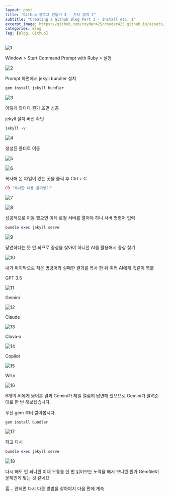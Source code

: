 ```yaml
---
layout: post
title: "Github 블로그 만들기 3 - 기타 설치 1"
subtitle: "Creating a Github Blog Part 3 - Install etc. 1"
excerpt_image: https://github.com/royder425/royder425.github.io/assets/155123794/ebb82319-adeb-423c-ba6d-ab82e3ea2c7c
categories: Blog
Tag: [Blog, Github]
---
```

![1](https://github.com/royder425/royder425.github.io/assets/155123794/c366c6b4-e332-4182-b5f4-8fe6afe42f22)

Window > Start Command Prompt with Ruby > 실행

![2](https://github.com/royder425/royder425.github.io/assets/155123794/e1fdfe2b-632b-4638-93de-af450cdd2861)

Prompt 화면에서 jekyll bundler 설치

```ruby
gem install jekyll bundler
```

![3](https://github.com/royder425/royder425.github.io/assets/155123794/81facab4-ad5d-44e9-ad53-bdca7a1ba446)

이렇게 와다다 뭔가 뜨면 성공

jekyll 설치 버전 확인

```ruby
jekyll -v
```

![4](https://github.com/royder425/royder425.github.io/assets/155123794/6cabe706-57ae-499b-992f-7aee24a20781)

생성된 폴더로 이동

![5](https://github.com/royder425/royder425.github.io/assets/155123794/a334964e-09ba-44ea-89a8-633f4cf5129b)

![6](https://github.com/royder425/royder425.github.io/assets/155123794/b0c8ea10-9a2a-4b4f-a4ac-5b73892fb61f)

복사해 온 파일이 있는 곳을 클릭 후 Ctrl + C

```ruby
CD "복사한 내용 붙여넣기"
```

![7](https://github.com/royder425/royder425.github.io/assets/155123794/86905c84-eca9-4d4a-9517-eab742912373)

![8](https://github.com/royder425/royder425.github.io/assets/155123794/413f2908-ec32-4e55-a881-0d9c1974b8d0)

성공적으로 이동 했으면 이제 로컬 서버를 열어야 하니 서버 명령어 입력

```ruby
bundle exec jekyll serve
```

![9](https://github.com/royder425/royder425.github.io/assets/155123794/16681e47-83ad-4a38-9b67-4ccfdd8332f0)

당연하다는 듯 안 되므로 증상을 찾아야 하니깐 AI를 활용해서 증상 찾기

![10](https://github.com/royder425/royder425.github.io/assets/155123794/c7f1bc4a-4158-4bee-a1be-47333ada1337)

내가 마지막으로 적은 명령어와 실패한 결과를 복사 한 뒤 여러 AI에게 똑같이 복붙 

GPT 3.5

![11](https://github.com/royder425/royder425.github.io/assets/155123794/5a64b591-88bd-42dc-930d-a7e00da0384c)

Gemini

![12](https://github.com/royder425/royder425.github.io/assets/155123794/936be94b-5607-42ea-bdc2-542a5eb46b1d)

Claude

![13](https://github.com/royder425/royder425.github.io/assets/155123794/1a42d3d8-e12e-45d6-a52b-4818a62fb8ba)

Clova-x

![14](https://github.com/royder425/royder425.github.io/assets/155123794/2b4d3a08-96c0-46e4-ac5e-ae36dd77533e)

Copilot

![15](https://github.com/royder425/royder425.github.io/assets/155123794/5286e604-7785-4795-8213-ce1e290f07ff)

Wrtn

![16](https://github.com/royder425/royder425.github.io/assets/155123794/15dad710-b873-4743-a5e0-2cd17e5db281)

6개의 AI에게 물어본 결과 Gemini가 제일 열심히 답변해 줬으므로 Gemini가 알려준 대로 한 번 해보겠습니다.

우선 gem 부터 깔아봅시다.

```ruby
gem install bundler
```

![17](https://github.com/royder425/royder425.github.io/assets/155123794/4efa296c-a1c6-4016-bce6-372cc9243147)

하고 다시

```ruby
bundle exec jekyll serve
```

![18](https://github.com/royder425/royder425.github.io/assets/155123794/50ad7166-3676-436c-a7fa-1df05c74ff3d)

다시 해도 안 되니깐 이제 오류를 한 번 읽어보는 노력을 해서 보니깐 뭔가 Gemfile이 문제인게 맞는 것 같네요

흠… 안되면 다시 다른 방법을 찾아야지 다음 편에 계속